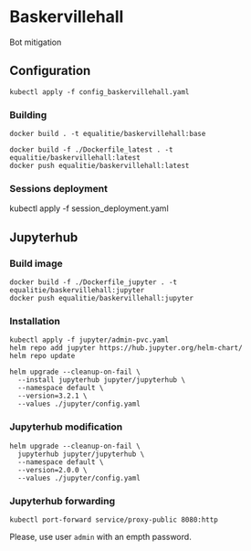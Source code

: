 # Baskervillehall
Bot mitigation 

## Configuration
```commandline
kubectl apply -f config_baskervillehall.yaml
```

### Building
```
docker build . -t equalitie/baskervillehall:base
```

```
docker build -f ./Dockerfile_latest . -t equalitie/baskervillehall:latest
docker push equalitie/baskervillehall:latest
```

### Sessions deployment
kubectl apply -f session_deployment.yaml

## Jupyterhub

### Build image
```commandline
docker build -f ./Dockerfile_jupyter . -t equalitie/baskervillehall:jupyter
docker push equalitie/baskervillehall:jupyter
```

### Installation
```commandline
kubectl apply -f jupyter/admin-pvc.yaml
helm repo add jupyter https://hub.jupyter.org/helm-chart/
helm repo update
```

```commandline
helm upgrade --cleanup-on-fail \
  --install jupyterhub jupyter/jupyterhub \
  --namespace default \
  --version=3.2.1 \
  --values ./jupyter/config.yaml
```

### Jupyterhub modification
```commandline
helm upgrade --cleanup-on-fail \
  jupyterhub jupyter/jupyterhub \
  --namespace default \
  --version=2.0.0 \
  --values ./jupyter/config.yaml
```

### Jupyterhub forwarding
```commandline
kubectl port-forward service/proxy-public 8080:http
```
Please, use user `admin` with an empth password.